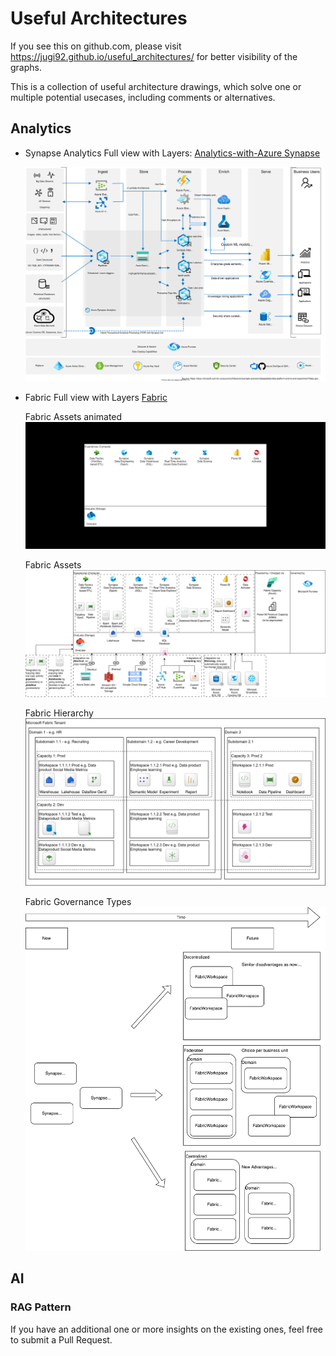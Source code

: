 # Useful Architectures

If you see this on github.com, please visit https://jugi92.github.io/useful_architectures/ for better visibility of the graphs.

This is a collection of useful architecture drawings, which solve one or multiple potential usecases, including comments or alternatives.
## Analytics
- Synapse Analytics
  Full view with Layers: 
  [Analytics-with-Azure Synapse](analytics-with-azuresynapse.drawio.html)

  ![Analytics-with-Azure Synapse](analytics-with-azuresynapse.drawio.svg)
- Fabric
  Full view with Layers
  [Fabric](Fabric.html)


  Fabric Assets animated
  ![Fabric Assets with Layers](Fabric_Overview.gif)


  Fabric Assets
  ![Fabric Assets](Fabric.svg)


  Fabric Hierarchy  
  ![Fabric Hierarchy](Fabric_hierarchy.svg)


  Fabric Governance Types  
  ![Fabric Governance Types](Fabric_governance_type.svg)

## AI
### RAG Pattern

If you have an additional one or more insights on the existing ones, feel free to submit a Pull Request.